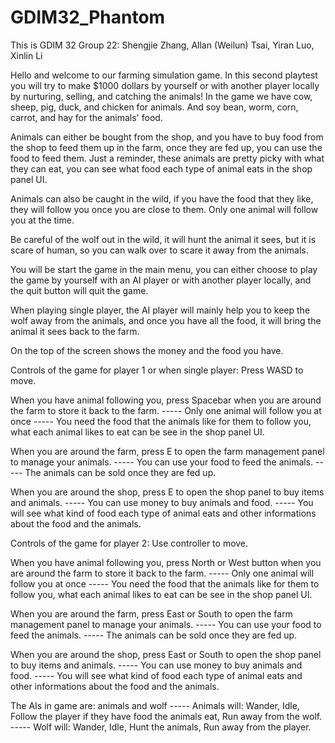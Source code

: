 # GDIM32_Phantom
This is GDIM 32 Group 22: Shengjie Zhang, Allan (Weilun) Tsai, Yiran Luo, Xinlin Li

Hello and welcome to our farming simulation game. In this second playtest you will try to make $1000 dollars by yourself or with another player locally by nurturing, selling, and catching the animals! In the game we have cow, sheep, pig, duck, and chicken for animals. And soy bean, worm, corn, carrot, and hay for the animals' food.

Animals can either be bought from the shop, and you have to buy food from the shop to feed them up in the farm, once they are fed up, you can use the food to feed them. Just a reminder, these animals are pretty picky with what they can eat, you can see what food each type of animal eats in the shop panel UI.

Animals can also be caught in the wild, if you have the food that they like, they will follow you once you are close to them. Only one animal will follow you at the time. 

Be careful of the wolf out in the wild, it will hunt the animal it sees, but it is scare of human, so you can walk over to scare it away from the animals.

You will be start the game in the main menu, you can either choose to play the game by yourself with an AI player or with another player locally, and the quit button will quit the game.

When playing single player, the AI player will mainly help you to keep the wolf away from the animals, and once you have all the food, it will bring the animal it sees back to the farm.

On the top of the screen shows the money and the food you have.

Controls of the game for player 1 or when single player:
Press WASD to move.

When you have animal following you, press Spacebar when you are around the farm to store it back to the farm.
	----- Only one animal will follow you at once
	----- You need the food that the animals like for them to follow you, what each animal likes to eat can be see in the shop panel UI.

When you are around the farm, press E to open the farm management panel to manage your animals.
	-----	You can use your food to feed the animals.
	-----	The animals can be sold once they are fed up.

When you are around the shop, press E to open the shop panel to buy items and animals.
	-----	You can use money to buy animals and food.
	-----	You will see what kind of food each type of animal eats and other informations about the food and the animals.

Controls of the game for player 2:
Use controller to move.

When you have animal following you, press North or West button when you are around the farm to store it back to the farm.
	----- Only one animal will follow you at once
	----- You need the food that the animals like for them to follow you, what each animal likes to eat can be see in the shop panel UI.

When you are around the farm, press East or South to open the farm management panel to manage your animals.
	-----	You can use your food to feed the animals.
	-----	The animals can be sold once they are fed up.

When you are around the shop, press East or South to open the shop panel to buy items and animals.
	-----	You can use money to buy animals and food.
	-----	You will see what kind of food each type of animal eats and other informations about the food and the animals.

The AIs in game are: animals and wolf
	----- Animals will: Wander, Idle, Follow the player if they have food the animals eat, Run away from the wolf.
	----- Wolf will: Wander, Idle, Hunt the animals, Run away from the player.
